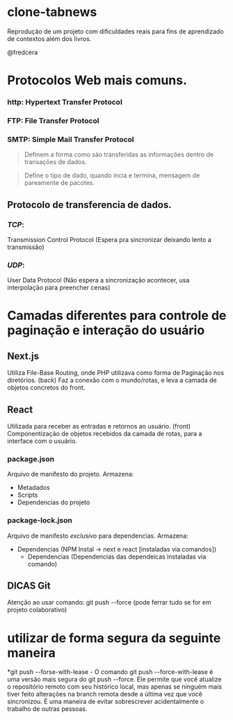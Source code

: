 # clone-tabnews
Reprodução de um projeto com dificuldades reais para fins de aprendizado de contextos além dos livros.

@fredcera

# Protocolos Web mais comuns.
### http: Hypertext Transfer Protocol
### FTP: File Transfer Protocol
### SMTP: Simple Mail Transfer Protocol

> Definem a forma como são transferidas as informações dentro de transações de dados.

> Define o tipo de dado, quando incia e termina, mensagem de pareamente de pacotes.


## Protocolo de transferencia de dados.

### *TCP*: 
Transmission Control Protocol (Espera pra sincronizar deixando lento a transmissão)

### *UDP*: 
User Data Protocol (Não espera a sincronização acontecer, usa interpolação para preencher cenas)


# **Camadas diferentes para controle de paginação e interação do usuário**

## Next.js 
Utiliza File-Base Routing, onde PHP utilizava como forma de Paginação nos diretórios. (back)
Faz a conexão com o mundo/rotas, e leva a camada de objetos concretos do front.

## React 
Utilizada para receber as entradas e retornos ao usuário. (front)
Componentização de objetos recebidos da camada de rotas, para a interface com o usuário.

### package.json
Arquivo de manifesto do projeto.
Armazena:
- Metadados
- Scripts
- Dependencias do projeto

### package-lock.json
Arquivo de manifesto *exclusivo* para dependencias.
Armazena:
- Dependencias  (NPM Instal -> next e react [instaladas via comandos])
    - Dependencias (Dependencias das dependeicas instaladas via comando)


## DICAS Git
Atenção ao usar comando: git push --force (pode ferrar tudo se for em projeto colaborativo)
# utilizar de forma segura da seguinte maneira
\*git push --forse-with-lease
    - O comando git push --force-with-lease é uma versão mais segura do git push --force. Ele permite que você atualize o repositório remoto com seu histórico local, mas apenas se ninguém mais tiver feito alterações na branch remota desde a última vez que você sincronizou. É uma maneira de evitar sobrescrever acidentalmente o trabalho de outras pessoas.


